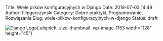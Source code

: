 Title: Wiele plików konfiguracyjnych w Django
Date: 2018-07-03 14:49
Author: filipgorczynski
Category: Dobre praktyki, Programowanie, Rozwiązania
Slug: wiele-plikow-konfiguracyjnych-w-django
Status: draft

![Django Logo](https://filipgorczynski.files.wordpress.com/2015/10/django-logo-positive.png?w=128){.alignleft .size-thumbnail .wp-image-1153 width="128" height="45"}
